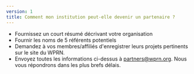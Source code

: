 ```yaml
---
version: 1
title: Comment mon institution peut-elle devenir un partenaire ?
---
```


- Fournissez un court résumé décrivant votre organisation
- Fournir les noms de 5 référents potentiels
- Demandez à vos membres/affiliés d'enregistrer leurs projets pertinents sur le site du WPRN.
- Envoyez toutes les informations ci-dessus à <partners@wprn.org>. Nous vous répondrons dans les plus brefs délais.
